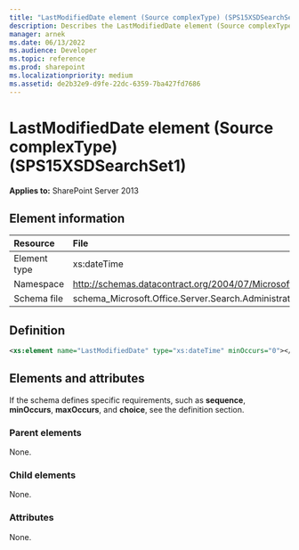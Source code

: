 ```yaml
---
title: "LastModifiedDate element (Source complexType) (SPS15XSDSearchSet1)"
description: Describes the LastModifiedDate element (Source complexType) (SPS15XSDSearchSet1) and provides the element information, a definition, and elements and attributes.
manager: arnek
ms.date: 06/13/2022
ms.audience: Developer
ms.topic: reference
ms.prod: sharepoint
ms.localizationpriority: medium
ms.assetid: de2b32e9-d9fe-22dc-6359-7ba427fd7686
---
```


# LastModifiedDate element (Source complexType) (SPS15XSDSearchSet1)

**Applies to:** SharePoint Server 2013
  
## Element information

| Resource | File |
|:-----|:-----|
|Element type <br/> |xs:dateTime  <br/> |
|Namespace <br/> |http://schemas.datacontract.org/2004/07/Microsoft.Office.Server.Search.Administration.Query  <br/> |
|Schema file <br/> |schema_Microsoft.Office.Server.Search.Administration.Query.xsd  <br/> |
   
## Definition

```XML
<xs:element name="LastModifiedDate" type="xs:dateTime" minOccurs="0"></xs:element>

```

## Elements and attributes

If the schema defines specific requirements, such as **sequence**, **minOccurs**, **maxOccurs**, and **choice**, see the definition section. 
  
### Parent elements

None.
  
### Child elements

None.
  
### Attributes

None.
  

